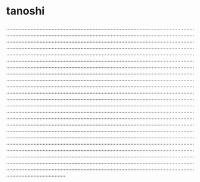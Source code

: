 # tanoshi

...........................................................................................................................................................................................................................................................................................................................................................................................................................................................................................................................................................................................................................................................................................................................................................................................................................................................................................................................................................................................................................................................................................................................................................................................................................................................................................................................................................................................................................................................................................................................................................................................................................................................................................................................................................................................................................................................................................................................................................................................................................................................................................................................................................................................................................................................................................................................................................................................................................................................................................................................................................................................................................................................................................................................................................................................................................................................................................................................................................................................................